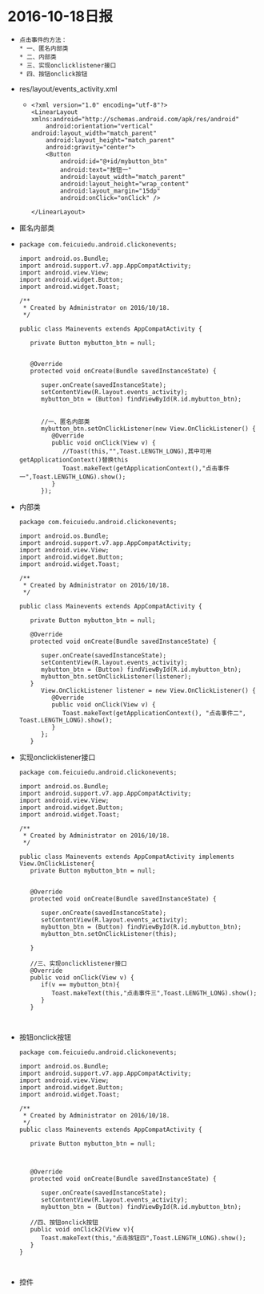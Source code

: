 # 2016-10-18日报

* ```
  点击事件的方法：
  * 一、匿名内部类
  * 二、内部类
  * 三、实现onclicklistener接口
  * 四、按钮onclick按钮
  ```

* res/layout/events_activity.xml

  * ```
    <?xml version="1.0" encoding="utf-8"?>
    <LinearLayout xmlns:android="http://schemas.android.com/apk/res/android"
        android:orientation="vertical" android:layout_width="match_parent"
        android:layout_height="match_parent"
        android:gravity="center">
        <Button
            android:id="@+id/mybutton_btn"
            android:text="按钮一"
            android:layout_width="match_parent"
            android:layout_height="wrap_content"
            android:layout_margin="15dp"
            android:onClick="onClick" />

    </LinearLayout>
    ```

* 匿名内部类

* ```
  package com.feicuiedu.android.clickonevents;

  import android.os.Bundle;
  import android.support.v7.app.AppCompatActivity;
  import android.view.View;
  import android.widget.Button;
  import android.widget.Toast;

  /**
   * Created by Administrator on 2016/10/18.
   */

  public class Mainevents extends AppCompatActivity {

     private Button mybutton_btn = null;

   
     @Override
     protected void onCreate(Bundle savedInstanceState) {

        super.onCreate(savedInstanceState);
        setContentView(R.layout.events_activity);
        mybutton_btn = (Button) findViewById(R.id.mybutton_btn);

        
        //一、匿名内部类
        mybutton_btn.setOnClickListener(new View.OnClickListener() {
           @Override
           public void onClick(View v) {
              //Toast(this,"",Toast.LENGTH_LONG),其中可用getApplicationContext()替换this
              Toast.makeText(getApplicationContext(),"点击事件一",Toast.LENGTH_LONG).show();
           }
        });
  ```

* 内部类

  ```
  package com.feicuiedu.android.clickonevents;

  import android.os.Bundle;
  import android.support.v7.app.AppCompatActivity;
  import android.view.View;
  import android.widget.Button;
  import android.widget.Toast;

  /**
   * Created by Administrator on 2016/10/18.
   */

  public class Mainevents extends AppCompatActivity {

     private Button mybutton_btn = null;

     @Override
     protected void onCreate(Bundle savedInstanceState) {

        super.onCreate(savedInstanceState);
        setContentView(R.layout.events_activity);
        mybutton_btn = (Button) findViewById(R.id.mybutton_btn);
        mybutton_btn.setOnClickListener(listener);
     }
        View.OnClickListener listener = new View.OnClickListener() {
           @Override
           public void onClick(View v) {
              Toast.makeText(getApplicationContext(), "点击事件二", Toast.LENGTH_LONG).show();
           }
        };
     }

  ```



* 实现onclicklistener接口

  ```
  package com.feicuiedu.android.clickonevents;

  import android.os.Bundle;
  import android.support.v7.app.AppCompatActivity;
  import android.view.View;
  import android.widget.Button;
  import android.widget.Toast;

  /**
   * Created by Administrator on 2016/10/18.
   */

  public class Mainevents extends AppCompatActivity implements View.OnClickListener{
     private Button mybutton_btn = null;


     @Override
     protected void onCreate(Bundle savedInstanceState) {

        super.onCreate(savedInstanceState);
        setContentView(R.layout.events_activity);
        mybutton_btn = (Button) findViewById(R.id.mybutton_btn);
        mybutton_btn.setOnClickListener(this);

     }

     //三、实现onclicklistener接口
     @Override
     public void onClick(View v) {
        if(v == mybutton_btn){
           Toast.makeText(this,"点击事件三",Toast.LENGTH_LONG).show();
        }
     }



  ```

* 按钮onclick按钮

  ```
  package com.feicuiedu.android.clickonevents;

  import android.os.Bundle;
  import android.support.v7.app.AppCompatActivity;
  import android.view.View;
  import android.widget.Button;
  import android.widget.Toast;

  /**
   * Created by Administrator on 2016/10/18.
   */
  public class Mainevents extends AppCompatActivity {

     private Button mybutton_btn = null;



     @Override
     protected void onCreate(Bundle savedInstanceState) {

        super.onCreate(savedInstanceState);
        setContentView(R.layout.events_activity);
        mybutton_btn = (Button) findViewById(R.id.mybutton_btn);

     //四、按钮onclick按钮
     public void onClick2(View v){
        Toast.makeText(this,"点击按钮四",Toast.LENGTH_LONG).show();
     }
  }



  ```

* 控件